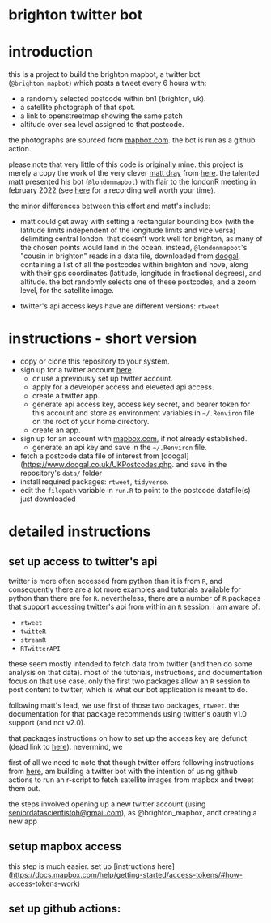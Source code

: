 brighton twitter bot
===
# introduction
this is a project to build the brighton mapbot, a twitter bot (`@brighton_mapbot`) which posts a tweet every 6 hours with:

- a randomly selected postcode within bn1 (brighton, uk).
- a satellite photograph of that spot.
- a link to openstreetmap showing the same patch
- altitude over sea level assigned to that postcode. 

the photographs are sourced from [mapbox.com](https://mapbox.com). the bot is run as a github action.

please note that very little of this code is originally mine. this project is merely a copy the work of the very clever [matt dray](https://twitter.com/mattdray) from [here](https://github.com/matt-dray/londonmapbot). the talented matt presented his bot (`@londonmapbot`) with flair to the londonR meeting in february 2022 (see [here](https://www.ascent.io/london-r-february-gathering-welcometoascent-followup) for a recording well worth your time).

the minor differences between this effort and matt's include:

- matt could get away with setting a rectangular bounding box (with the latitude limits independent of the longitude limits and vice versa) delimiting central london. that doesn't work well for brighton, as many of the chosen points would land in the ocean. instead, `@londonmapbot`'s "cousin in brighton" reads in a data file, downloaded from [doogal](https://www.doogal.co.uk/UKPostcodes.php), containing a list of all the postcodes within brighton and hove, along with their gps coordinates (latitude, longitude in fractional degrees), and altitude. the bot randomly selects one of these postcodes, and a zoom level, for the satellite image. 

- twitter's api access keys have are different versions: `rtweet`

# instructions - short version
- copy or clone this repository to your system.
- sign up for a twitter account [here](twitter.com).
    + or use a previously set up twitter account.
    + apply for a developer access and eleveted api access.
    + create a twitter  app.
    + generate api access key, access key secret, and bearer token for this account and store as environment variables in `~/.Renviron` file on the root of your home directory.
    + create an app.
- sign up for an account with [mapbox.com](https://mapbox.com/), if not already established.
    + generate an api key and save in the `~/.Renviron` file.
- fetch a postcode data file of interest from [doogal](https://www.doogal.co.uk/UKPostcodes.php. and save in the repository's `data/` folder
- install required packages: `rtweet`, `tidyverse`.
- edit the `filepath`  variable in `run.R` to point to the postcode datafile(s) just downloaded


# detailed instructions
## set up access to twitter's api
twitter is more often accessed from python than it is from `R`, and consequently there are a lot more examples and tutorials available for python than there are for `R`. nevertheless, there are a number of `R` packages that support accessing twitter's api from within an `R` session. i am aware of:

- `rtweet`
- `twitteR`
- `streamR`
- `RTwitterAPI`

these seem mostly intended to fetch data from twitter (and then do some analysis on that data). most of the tutorials, instructions, and documentation focus on that use case. only the first two packages allow an `R` session to post content to twitter, which is what our bot application is meant to do. 

following matt's lead, we use first of those two packages, `rtweet`. the documentation for that package recommends using twitter's oauth v1.0 support (and not v2.0). 

that packages instructions on how to set up the access key are defunct (dead link to [here](https://rtweet.info/articles/auth.html)). nevermind, we

first of all we need to note that though twitter offers 
following instructions from [here](https://theusualstuff.com/generate-twitter-consumer-key-access-token/), am building a twitter bot with the intention of using github actions to run an r-script to fetch satellite images from mapbox and tweet them out. 

the steps involved opening up a new twitter account (using seniordatascientistoh@gmail.com), as @brighton_mapbox, andt creating a new app


## setup mapbox access
this step is much easier. set up [instructions here] (https://docs.mapbox.com/help/getting-started/access-tokens/#how-access-tokens-work)

## set up github actions:

